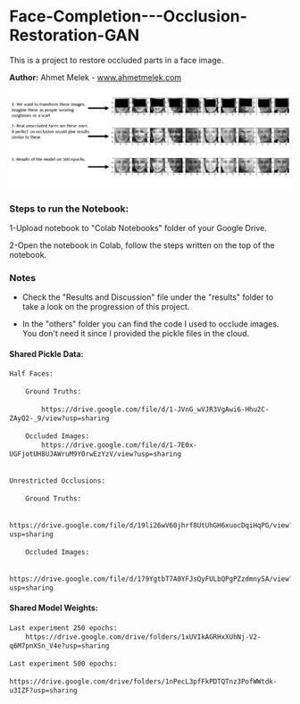 # Face-Completion---Occlusion-Restoration-GAN

This is a project to restore occluded parts in a face image.


__Author:__ Ahmet Melek - www.ahmetmelek.com 


![Results](https://github.com/ahmetmeleq/Face-Completion---Occlusion-Restoration-GAN/blob/master/results/Results%20500%20Epochs.jpg)



### Steps to run the Notebook:

1-Upload notebook to "Colab Notebooks" folder of your Google Drive.

2-Open the notebook in Colab, follow the steps written on the top of the notebook.



### Notes

* Check the "Results and Discussion" file under the "results" folder to take a look on the progression of this project.

* In the "others" folder you can find the code I used to occlude images. You don't need it since I provided the pickle files in the cloud.




#### Shared Pickle Data:

	Half Faces:

		Ground Truths:

			https://drive.google.com/file/d/1-JVnG_wVJR3VgAwi6-Hhu2C-ZAyQ2-_9/view?usp=sharing

		Occluded Images:
			https://drive.google.com/file/d/1-7E0x-UGFjotUH8UJAWruM9Y0rwEzYzV/view?usp=sharing


	Unrestricted Occlusions:

		Ground Truths:

			https://drive.google.com/file/d/19li26wV60jhrf8UtUhGH6xuocDqiHqPG/view?usp=sharing

		Occluded Images:

			https://drive.google.com/file/d/179YgtbT7A0YFJsQyFULbQPgPZzdmnySA/view?usp=sharing





#### Shared Model Weights:

	Last experiment 250 epochs:
		https://drive.google.com/drive/folders/1xUVIkAGRHxXUhNj-V2-q6M7pnXSn_V4e?usp=sharing

	Last experiment 500 epochs:
		https://drive.google.com/drive/folders/1nPecL3pfFkPDTQTnz3PofWWtdk-u3IZF?usp=sharing
